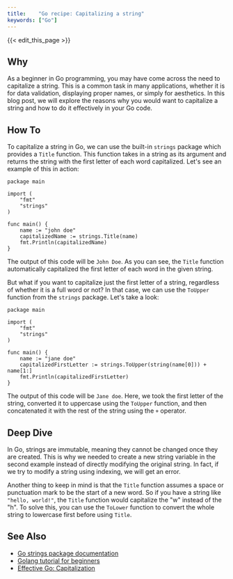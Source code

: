 ```yaml
---
title:    "Go recipe: Capitalizing a string"
keywords: ["Go"]
---
```


{{< edit_this_page >}}

## Why

As a beginner in Go programming, you may have come across the need to capitalize a string. This is a common task in many applications, whether it is for data validation, displaying proper names, or simply for aesthetics. In this blog post, we will explore the reasons why you would want to capitalize a string and how to do it effectively in your Go code.

## How To

To capitalize a string in Go, we can use the built-in `strings` package which provides a `Title` function. This function takes in a string as its argument and returns the string with the first letter of each word capitalized. Let's see an example of this in action:

```
package main

import (
	"fmt"
	"strings"
)

func main() {
	name := "john doe"
	capitalizedName := strings.Title(name)
	fmt.Println(capitalizedName)
}
```

The output of this code will be `John Doe`. As you can see, the `Title` function automatically capitalized the first letter of each word in the given string.

But what if you want to capitalize just the first letter of a string, regardless of whether it is a full word or not? In that case, we can use the `ToUpper` function from the `strings` package. Let's take a look:

```
package main

import (
	"fmt"
	"strings"
)

func main() {
	name := "jane doe"
	capitalizedFirstLetter := strings.ToUpper(string(name[0])) + name[1:]
	fmt.Println(capitalizedFirstLetter)
}
```

The output of this code will be `Jane doe`. Here, we took the first letter of the string, converted it to uppercase using the `ToUpper` function, and then concatenated it with the rest of the string using the `+` operator.

## Deep Dive

In Go, strings are immutable, meaning they cannot be changed once they are created. This is why we needed to create a new string variable in the second example instead of directly modifying the original string. In fact, if we try to modify a string using indexing, we will get an error.

Another thing to keep in mind is that the `Title` function assumes a space or punctuation mark to be the start of a new word. So if you have a string like `"hello, world!"`, the `Title` function would capitalize the "w" instead of the "h". To solve this, you can use the `ToLower` function to convert the whole string to lowercase first before using `Title`.

## See Also

- [Go strings package documentation](https://golang.org/pkg/strings/)
- [Golang tutorial for beginners](https://tour.golang.org/welcome/1)
- [Effective Go: Capitalization](https://golang.org/doc/effective_go.html#capitalization)